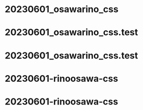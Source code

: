 # 20230601_osawarino_css
# 20230601_osawarino_css.test
# 20230601_osawarino_css.test
# 20230601-rinoosawa-css
# 20230601-rinoosawa-css
